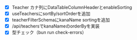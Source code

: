 - [x] Teacher カナ列にDataTableColumnHeaderとenableSorting
- [x] useTeachersにsortBy/sortOrderを追加
- [x] teacherFilterSchemaにkanaName sortingを追加
- [x] /api/teachersでkanaNameのorderByを実装
- [x] 型チェック（bun run check-errors）
